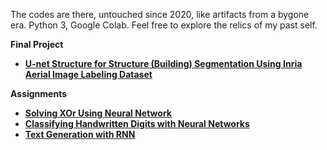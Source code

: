 
The codes are there, untouched since 2020, like artifacts from a bygone era. Python 3, Google Colab.
Feel free to explore the relics of my past self.

**Final Project**
- [**U-net Structure for Structure (Building) Segmentation Using Inria Aerial Image Labeling Dataset**    
](https://colab.research.google.com/drive/1yj9DjjWqHEK44XbF5fC2cr-RkXdyvHmR?usp=sharing#scrollTo=EodoEosx6yj4)

**Assignments**
- [**Solving XOr Using Neural Network**](https://colab.research.google.com/drive/1Ipc0CRlD9gkmT-Q9UgDgxq01mN-F7L7g?usp=sharing#scrollTo=rsuOoRsdF0FD)
- [**Classifying Handwritten Digits with Neural Networks**
](https://colab.research.google.com/drive/1x8W0NUNkkO7Au-RGp7Jbm3jrmHrkntQw?usp=sharing)
- [**Text Generation with RNN**
](https://colab.research.google.com/drive/1g-2U3eEj7qUwihf2T7fZhLo05_528t7P?usp=sharing)


